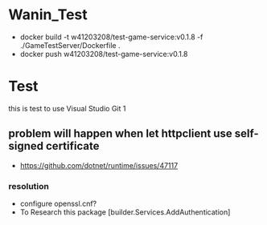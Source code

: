 # Wanin_Test

- docker build -t w41203208/test-game-service:v0.1.8 -f ./GameTestServer/Dockerfile .
- docker push w41203208/test-game-service:v0.1.8

# Test

this is test to use Visual Studio Git 1

## problem will happen when let httpclient use self-signed certificate

- https://github.com/dotnet/runtime/issues/47117

### resolution

- configure openssl.cnf?
- To Research this package [builder.Services.AddAuthentication]

